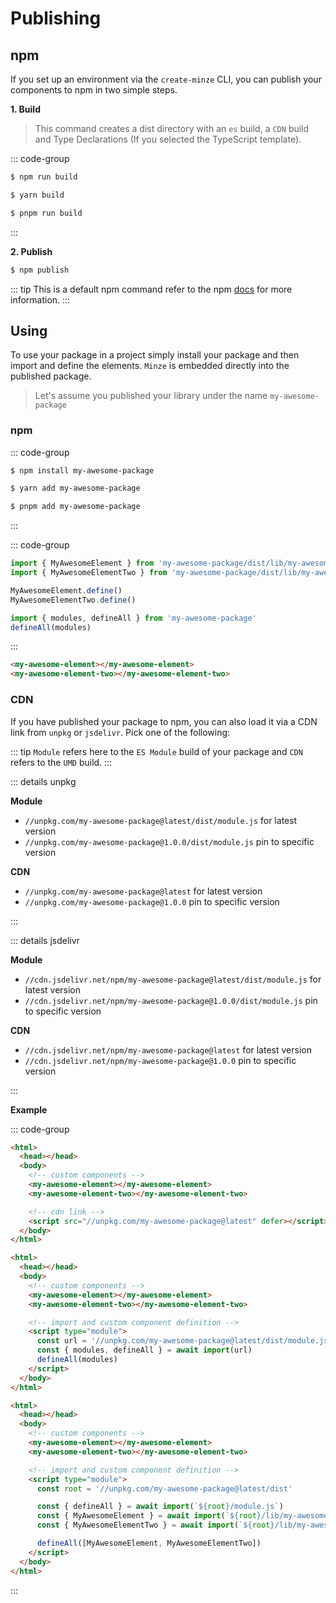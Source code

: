 # Publishing

## npm

If you set up an environment via the `create-minze` CLI, you can publish your components to npm in two simple steps.

**1. Build**

> This command creates a dist directory with an `es` build, a `CDN` build and Type Declarations (If you selected the TypeScript template).

::: code-group

```bash [npm]
$ npm run build
```

```bash [yarn]
$ yarn build
```

```bash [pnpm]
$ pnpm run build
```

:::

**2. Publish**

```bash
$ npm publish
```

::: tip
This is a default npm command refer to the npm [docs](https://docs.npmjs.com/cli/v8/commands/npm-publish) for more information.
:::

## Using

To use your package in a project simply install your package and then import and define the elements. `Minze` is embedded directly into the published package.

> Let's assume you published your library under the name `my-awesome-package`

### npm

::: code-group

```bash [npm]
$ npm install my-awesome-package
```

```bash [yarn]
$ yarn add my-awesome-package
```

```bash [pnpm]
$ pnpm add my-awesome-package
```

:::

<!-- prettier-ignore-start -->

::: code-group

```js [Define]
import { MyAwesomeElement } from 'my-awesome-package/dist/lib/my-awesome-element'
import { MyAwesomeElementTwo } from 'my-awesome-package/dist/lib/my-awesome-element-two'

MyAwesomeElement.define()
MyAwesomeElementTwo.define()
```

```js [Define All]
import { modules, defineAll } from 'my-awesome-package'
defineAll(modules)
```

:::

```html
<my-awesome-element></my-awesome-element>
<my-awesome-element-two></my-awesome-element-two>
```

<!-- prettier-ignore-end -->

### CDN

If you have published your package to npm, you can also load it via a CDN link from `unpkg` or `jsdelivr`. Pick one of the following:

::: tip
`Module` refers here to the `ES Module` build of your package and `CDN` refers to the `UMD` build.
:::

::: details unpkg

**Module**

- `//unpkg.com/my-awesome-package@latest/dist/module.js` for latest version
- `//unpkg.com/my-awesome-package@1.0.0/dist/module.js` pin to specific version

**CDN**

- `//unpkg.com/my-awesome-package@latest` for latest version
- `//unpkg.com/my-awesome-package@1.0.0` pin to specific version

:::

::: details jsdelivr

**Module**

- `//cdn.jsdelivr.net/npm/my-awesome-package@latest/dist/module.js` for latest version
- `//cdn.jsdelivr.net/npm/my-awesome-package@1.0.0/dist/module.js` pin to specific version

**CDN**

- `//cdn.jsdelivr.net/npm/my-awesome-package@latest` for latest version
- `//cdn.jsdelivr.net/npm/my-awesome-package@1.0.0` pin to specific version

:::

**Example**

<!-- prettier-ignore-start -->

::: code-group

```html [CDN]
<html>
  <head></head>
  <body>
    <!-- custom components -->
    <my-awesome-element></my-awesome-element>
    <my-awesome-element-two></my-awesome-element-two>

    <!-- cdn link -->
    <script src="//unpkg.com/my-awesome-package@latest" defer></script>
  </body>
</html>
```

```html [Module]
<html>
  <head></head>
  <body>
    <!-- custom components -->
    <my-awesome-element></my-awesome-element>
    <my-awesome-element-two></my-awesome-element-two>

    <!-- import and custom component definition -->
    <script type="module">
      const url = '//unpkg.com/my-awesome-package@latest/dist/module.js'
      const { modules, defineAll } = await import(url)
      defineAll(modules)
    </script>
  </body>
</html>
```

```html [Module > lib]
<html>
  <head></head>
  <body>
    <!-- custom components -->
    <my-awesome-element></my-awesome-element>
    <my-awesome-element-two></my-awesome-element-two>

    <!-- import and custom component definition -->
    <script type="module">
      const root = '//unpkg.com/my-awesome-package@latest/dist'

      const { defineAll } = await import(`${root}/module.js`)
      const { MyAwesomeElement } = await import(`${root}/lib/my-awesome-element.js`)
      const { MyAwesomeElementTwo } = await import(`${root}/lib/my-awesome-element-two.js`)

      defineAll([MyAwesomeElement, MyAwesomeElementTwo])
    </script>
  </body>
</html>
```

:::

<!-- prettier-ignore-end -->
